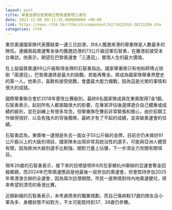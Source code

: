 ```yaml
---
layout: post
title: 舉重金牌石智勇冀巴黎奧運實現三連冠
date: 2021-12-06 09:11:35.000000000 +08:00
link: https://news.rthk.hk/rthk/ch/component/k2/1622919-20211206.htm
categories: rthk
---
```


東京奧運國家隊代表團結束一連三日訪港，共8人獲邀來港的舉重隊是人數最多的隊伍。連續兩屆奧運奪金後均獲邀訪港的73公斤級冠軍石智勇，在離港前接受本台專訪。他表示，期望在巴黎奧運會「三連冠」，實現人生的最大價值。

在上屆倫敦奧運69公斤級取得金牌的石智勇指出，國家舉重隊只有他和師傅占旭剛「兩連冠」，巴黎奧運將是最大的挑戰，若能再奪金，將成為國家隊舉重界歷史的第一人。他表示，喜歡和接受挑戰，會盡最大能力備戰，因為這是光榮的事情和很大的成就。

國際舉重聯合會於2018年更改比賽級別，最終8名國家隊成員在東奧取得7金1銀。石智勇表示，起初所有人都面臨很大的影響，在專家評估後選擇適合自己體重或成績的級別，並在訓練上有很多攻克，但舉重隊在賽前非常緊張和擔心，由於前期工作做得很好、以及有強大的背後團隊，最終才有了不起的成績，並突破奧運會的往績。

石智勇認為，東奧唯一遺憾是失去一面女子55公斤級的金牌，目前亦仍未做好81公斤級以上的大級別項目，國家隊未出現非常具統治性的選手，可能與亞洲人體質有關，因為歐洲大級別選手比較強、絕對力量上佔優，下一步須全力攻關有關項目。

現年28歲的石智勇表示，接下來的目標是明年8月在家鄉杭州舉辦的亞運會奪金回報鄉親，而2024年巴黎奧運應該是他最後一屆參加的奧運會，但會堅持參加2025年粵港澳合辦的全運會，因為兩次訪港期間，市民一直熱情對待內地奧運健兒，將來希望到漂亮的香港比賽。

近期新婚的石智勇表示，未考慮將來的職業規劃，而自己傷病較37歲的隊友呂小軍為多、身體狀態不如對方，不太可能堅持到37、38歲仍參賽。
